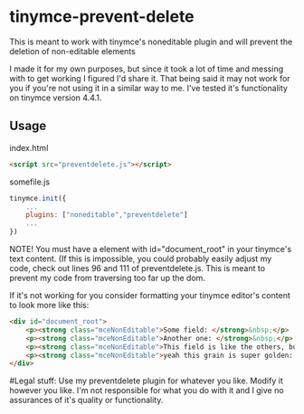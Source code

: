 # tinymce-prevent-delete
This is meant to work with tinymce's noneditable plugin and will prevent the deletion of non-editable elements

I made it for my own purposes, but since it took a lot of time and messing with to get working I figured I'd share it.  That being said it may not work for you if you're not using it in a similar way to me.  I've tested it's functionality on tinymce version 4.4.1.

## Usage
index.html
```html
<script src="preventdelete.js"></script>
```
somefile.js
```javascript
tinymce.init({
	...
	plugins: ["noneditable","preventdelete"]
	...
})
```

NOTE!  You must have a element with id="document_root" in your tinymce's text content.  (If this is impossible, you could probably easily adjust my code, check out lines 96 and 111 of preventdelete.js.  This is meant to prevent my code from traversing too far up the dom.

If it's not working for you consider formatting your tinymce editor's content to look more like this:

```html
<div id="document_root">
	<p><strong class="mceNonEditable">Some field: </strong>&nbsp;</p>
	<p><strong class="mceNonEditable">Another one: </strong>&nbsp;</p>
	<p><strong class="mceNonEditable">This field is like the others, but has better grain: </strong>&nbsp;</p>
	<p><strong class="mceNonEditable">yeah this grain is super golden: </strong>&nbsp;</p>
</div>
```


#Legal stuff:
Use my preventdelete plugin for whatever you like.  Modify it however you like.  I'm not responsible for what you do with it and I give no assurances of it's quality or functionality.
